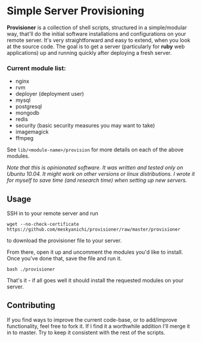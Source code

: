 Simple Server Provisioning
==========================

**Provisioner** is a collection of shell scripts, structured in a simple/modular way, that'll do the initial software installations and configurations on your remote server. It's very straightforward and easy to extend, when you look at the source code. The goal is to get a server (particularly for **ruby** web applications) up and running quickly after deploying a fresh server.

### Current module list:

- nginx
- rvm
- deployer (deployment user)
- mysql
- postgresql
- mongodb
- redis
- security (basic security measures you may want to take)
- imagemagick
- ffmpeg

See `lib/<module-name>/provision` for more details on each of the above modules.

*Note that this is opinionated software. It was written and tested only on Ubuntu 10.04. It might work on other versions or linux distributions. I wrote it for myself to save time (and research time) when setting up new servers.*


Usage
-----

SSH in to your remote server and run

    wget --no-check-certificate https://github.com/meskyanichi/provisioner/raw/master/provisioner

to download the provisioner file to your server.

From there, open it up and uncomment the modules you'd like to install. Once you've done that, save the file and run it.

    bash ./provisioner

That's it - if all goes well it should install the requested modules on your server.


Contributing
------------

If you find ways to improve the current code-base, or to add/improve functionality, feel free to fork it. If I find it a worthwhile addition I'll merge it in to master. Try to keep it consistent with the rest of the scripts.